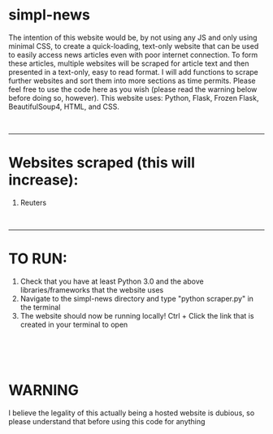 # simpl-news
The intention of this website would be, by not using any JS and only using minimal CSS, to create a quick-loading, text-only website that can be used to easily access news articles even with poor internet connection. To form these articles, multiple websites will be scraped for article text and then presented in a text-only, easy to read format. I will add functions to scrape further websites and sort them into more sections as time permits. Please feel free to use the code here as you wish (please read the warning below before doing so, however). This website uses: Python, Flask, Frozen Flask, BeautifulSoup4, HTML, and CSS.

<br>

<hr>

# Websites scraped (this will increase):

1. Reuters

<br>

<hr>

# TO RUN:
1. Check that you have at least Python 3.0 and the above libraries/frameworks that the website uses 
2. Navigate to the simpl-news directory and type "python scraper.py" in the terminal
3. The website should now be running locally! Ctrl + Click the link that is created in your terminal to open


<br>
<br>
<br>

# WARNING
I believe the legality of this actually being a hosted website is dubious, so please understand that before using this code for anything